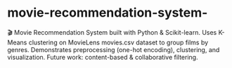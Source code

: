 # movie-recommendation-system-
🎬 Movie Recommendation System built with Python &amp; Scikit-learn. Uses K-Means clustering on MovieLens movies.csv dataset to group films by genres. Demonstrates preprocessing (one-hot encoding), clustering, and visualization. Future work: content-based &amp; collaborative filtering.
